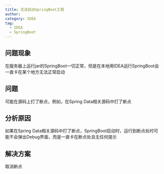 ```yaml
---
title: 无法启动SpringBoot工程
author:
category: IDEA
tag:
  - IDEA
  - SpringBoot
---
```


## 问题现象

在服务器上运行jar的SpringBoot一切正常，但是在本地用IDEA运行SpringBoot会一直卡在某个地方无法正常启动

## 问题

可能在源码上打了断点，例如，在Spring Data相关源码中打了断点

## 分析原因

如果在Spring Data相关源码中打了断点，SpringBoot启动时，运行到断点处时可能不会弹出Debug界面，而是一直卡在断点处且无任何提示

## 解决方案

取消断点
